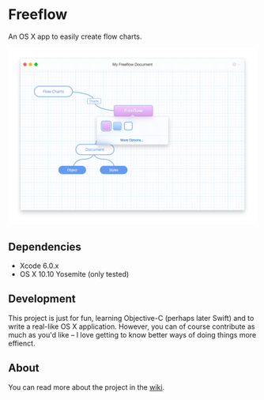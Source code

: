 # Freeflow

An OS X app to easily create flow charts.

![Freeflow Mockup](https://github.com/fnky/Freeflow/blob/master/Mockups/Mockup-001.png)

## Dependencies

- Xcode 6.0.x
- OS X 10.10 Yosemite (only tested)

## Development

This project is just for fun, learning Objective-C (perhaps later Swift) and to write a real-like OS X application. However, you can of course contribute as much as you'd like – I love getting to know better ways of doing things more effienct.

## About

You can read more about the project in the [wiki](//github.com/fnky/Freeflow/wiki).
